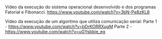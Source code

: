 Vídeo da execução do sistema operacional desenvolvido e dos programas Fatorial e Fibonacci.
  https://www.youtube.com/watch?v=3bN-Pe8zKL8

Vídeo da execução de um algoritmo que utiliza comunicação serial:
  Parte 1 - https://www.youtube.com/watch?v=bDrKORRXugM
  Parte 2 - https://www.youtube.com/watch?v=uGYsbbie_eg
 
